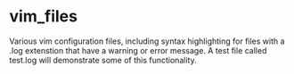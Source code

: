 # vim_files
Various vim configuration files, including syntax highlighting for files 
with a .log extenstion that have a warning or error message.  A test
file called test.log will demonstrate some of this functionality.
